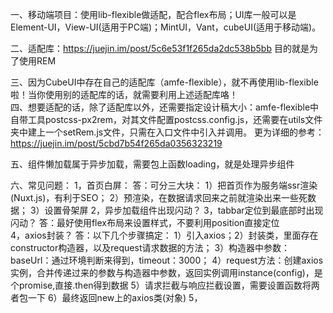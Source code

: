 一、移动端项目：使用lib-flexible做适配，配合flex布局；UI库一般可以是Element-UI，View-UI(适用于PC端)；MintUI，Vant，cubeUI(适用于移动端)。

二、适配库：https://juejin.im/post/5c6e53f1f265da2dc538b5bb   目的就是为了使用REM

三、因为CubeUI中存在自己的适配库（amfe-flexible），就不再使用lib-flexible啦！当你使用别的适配库的话，就需要利用上述适配库咯！  
四、想要适配的话，除了适配库以外，还需要指定设计稿大小：amfe-flexible中自带工具postcss-px2rem，对其文件配置postcss.config.js，还需要在utils文件夹中建上一个setRem.js文件，只需在入口文件中引入并调用。
更为详细的参考：https://juejin.im/post/5cbd7b54f265da0356323219

五、组件懒加载属于异步加载，需要包上函数loading，就是处理异步组件

六、常见问题：
  1，首页白屏：
   答：可分三大块： 
     1）把首页作为服务端ssr渲染(Nuxt.js)，有利于SEO；
     2）预渲染，在数据请求回来之前就渲染出来一些死数据；
     3）设置骨架屏
  2，异步加载组件出现闪动？
  3，tabbar定位到最底部时出现闪动？
    答：最好使用flex布局来设置样式，不要利用position直接定位   
  4，axios封装？
    答：以下几个步骤搞定：
      1）引入axios；2）封装类，里面存在constructor构造器，以及request请求数据的方法；
      3）构造器中参数：baseUrl：通过环境判断来得到，timeout：3000；
      4）request方法：创建axios实例，合并传递过来的参数与构造器中参数，返回实例调用instance(config)，是个promise,直接.then得到数据
      5）请求拦截与响应拦截设置，需要设置函数将两者包一下
      6）最终返回new上的axios类(对象)
   5，      